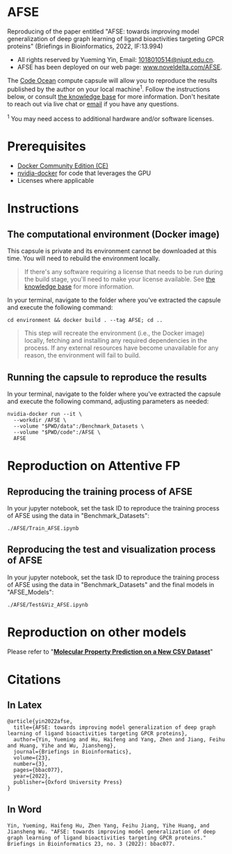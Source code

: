 # AFSE
Reproducing of the paper entitled "AFSE: towards improving model generalization of deep graph learning of ligand bioactivities targeting GPCR proteins" (Briefings in Bioinformatics, 2022, IF:13.994)

- All rights reserved by Yueming Yin, Email: 1018010514@njupt.edu.cn.
- AFSE has been deployed on our web page: www.noveldelta.com/AFSE.

The [Code Ocean](https://codeocean.com) compute capsule will allow you to reproduce the results published by the author on your local machine<sup>1</sup>. Follow the instructions below, or consult [the knowledge base](https://help.codeocean.com/user-manual/sharing-and-finding-published-capsules/exporting-capsules-and-reproducing-results-on-your-local-machine) for more information. Don't hesitate to reach out via live chat or [email](mailto:support@codeocean.com) if you have any questions.

<sup>1</sup> You may need access to additional hardware and/or software licenses.

# Prerequisites

- [Docker Community Edition (CE)](https://www.docker.com/community-edition)
- [nvidia-docker](https://github.com/NVIDIA/nvidia-docker/) for code that leverages the GPU
- Licenses where applicable

# Instructions

## The computational environment (Docker image)

This capsule is private and its environment cannot be downloaded at this time. You will need to rebuild the environment locally.

> If there's any software requiring a license that needs to be run during the build stage, you'll need to make your license available. See [the knowledge base](https://help.codeocean.com/user-manual/sharing-and-finding-published-capsules/exporting-capsules-and-reproducing-results-on-your-local-machine) for more information.

In your terminal, navigate to the folder where you've extracted the capsule and execute the following command:
```shell
cd environment && docker build . --tag AFSE; cd ..
```

> This step will recreate the environment (i.e., the Docker image) locally, fetching and installing any required dependencies in the process. If any external resources have become unavailable for any reason, the environment will fail to build.

## Running the capsule to reproduce the results

In your terminal, navigate to the folder where you've extracted the capsule and execute the following command, adjusting parameters as needed:
```shell
nvidia-docker run --it \
  --workdir /AFSE \
  --volume "$PWD/data":/Benchmark_Datasets \
  --volume "$PWD/code":/AFSE \
  AFSE
```

# Reproduction on Attentive FP
## Reproducing the training process of AFSE
In your jupyter notebook, set the task ID to reproduce the training process of AFSE using the data in "Benchmark_Datasets": 
```
./AFSE/Train_AFSE.ipynb
```
## Reproducing the test and visualization process of AFSE
In your jupyter notebook, set the task ID to reproduce the training process of AFSE using the data in "Benchmark_Datasets" and the final models in "AFSE_Models":
```
./AFSE/Test&Viz_AFSE.ipynb
```
# Reproduction on other models
Please refer to "**[Molecular Property Prediction on a New CSV Dataset](https://github.com/awslabs/dgl-lifesci/tree/master/examples/property_prediction/csv_data_configuration)**"

# Citations
## In Latex
```
@article{yin2022afse,
  title={AFSE: towards improving model generalization of deep graph learning of ligand bioactivities targeting GPCR proteins},
  author={Yin, Yueming and Hu, Haifeng and Yang, Zhen and Jiang, Feihu and Huang, Yihe and Wu, Jiansheng},
  journal={Briefings in Bioinformatics},
  volume={23},
  number={3},
  pages={bbac077},
  year={2022},
  publisher={Oxford University Press}
}
```
## In Word
```
Yin, Yueming, Haifeng Hu, Zhen Yang, Feihu Jiang, Yihe Huang, and Jiansheng Wu. "AFSE: towards improving model generalization of deep graph learning of ligand bioactivities targeting GPCR proteins." Briefings in Bioinformatics 23, no. 3 (2022): bbac077.
```
